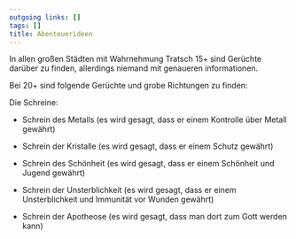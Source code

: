 ```yaml
---
outgoing links: []
tags: []
title: Abenteuerideen
---
```

In allen großen Städten mit Wahrnehmung Tratsch 15+ sind Gerüchte darüber zu finden, allerdings niemand mit genaueren informationen.   

Bei 20+ sind folgende Gerüchte und grobe Richtungen zu finden:   

Die Schreine:  

  



* Schrein des Metalls (es wird gesagt, dass er einem Kontrolle über Metall gewährt)

* Schrein der Kristalle (es wird gesagt, dass er einem Schutz gewährt)

* Schrein des Schönheit (es wird gesagt, dass er einem Schönheit und Jugend gewährt)

* Schrein der Unsterblichkeit (es wird gesagt, dass er einem Unsterblichkeit und Immunität vor Wunden gewährt)

* Schrein der Apotheose (es wird gesagt, dass man dort zum Gott werden kann)



